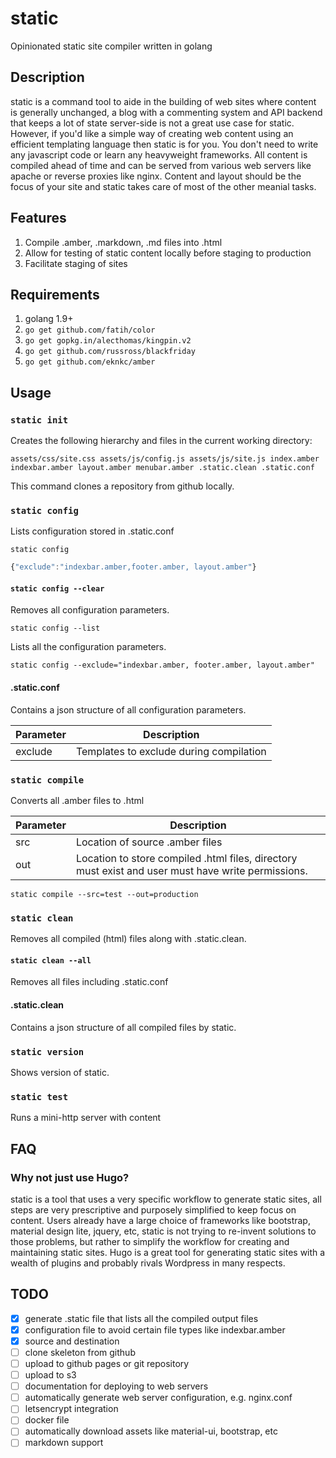 # static
Opinionated static site compiler written in golang

## Description

static is a command tool to aide in the building of web sites where content is generally unchanged, a blog with a commenting system and API backend that keeps a lot of state server-side is not a great use case for static.  However, if you'd like a simple way of creating web content using an efficient templating language then static is for you.  You don't need to write any javascript code or learn any heavyweight frameworks.  All content is compiled ahead of time and can be served from various web servers like apache or reverse proxies like nginx.  Content and layout should be the focus of your site and static takes care of most of the other meanial tasks.

## Features

1.  Compile .amber, .markdown, .md files into .html
1.  Allow for testing of static content locally before staging to production
1.  Facilitate staging of sites

## Requirements

1.  golang 1.9+
1.  `go get github.com/fatih/color`
1.  `go get gopkg.in/alecthomas/kingpin.v2`
1.  `go get github.com/russross/blackfriday`
1.  `go get github.com/eknkc/amber`

## Usage

### `static init`

Creates the following hierarchy and files in the current working directory:

`
assets/css/site.css
assets/js/config.js
assets/js/site.js
index.amber
indexbar.amber
layout.amber
menubar.amber
.static.clean
.static.conf
`

This command clones a repository from github locally.

### `static config`

Lists configuration stored in .static.conf

`static config`

```javascript
{"exclude":"indexbar.amber,footer.amber, layout.amber"}
```

#### `static config --clear`

Removes all configuration parameters.

`static config --list`

Lists all the configuration parameters.

`static config --exclude="indexbar.amber, footer.amber, layout.amber"`

#### .static.conf

Contains a json structure of all configuration parameters.

Parameter | Description
---|---
exclude | Templates to exclude during compilation

### `static compile`

Converts all .amber files to .html

Parameter | Description
---|---
src | Location of source .amber files
out | Location to store compiled .html files, directory must exist and user must have write permissions.

`static compile --src=test --out=production`

### `static clean`

Removes all compiled (html) files along with .static.clean.

#### `static clean --all`

Removes all files including .static.conf

#### .static.clean

Contains a json structure of all compiled files by static.

### `static version`

Shows version of static.

### `static test`

Runs a mini-http server with content

## FAQ

### Why not just use Hugo?

static is a tool that uses a very specific workflow to generate static sites, all steps are very prescriptive and purposely simplified to keep focus on content.  Users already have a large choice of frameworks like bootstrap, material design lite, jquery, etc, static is not trying to re-invent solutions to those problems, but rather to simplify the workflow for creating and maintaining static sites.  Hugo is a great tool for generating static sites with a wealth of plugins and probably rivals Wordpress in many respects.  

## TODO

- [x] generate .static file that lists all the compiled output files
- [x] configuration file to avoid certain file types like indexbar.amber
- [x] source and destination
- [ ] clone skeleton from github
- [ ] upload to github pages or git repository
- [ ] upload to s3
- [ ] documentation for deploying to web servers
- [ ] automatically generate web server configuration, e.g. nginx.conf
- [ ] letsencrypt integration
- [ ] docker file
- [ ] automatically download assets like material-ui, bootstrap, etc
- [ ] markdown support
